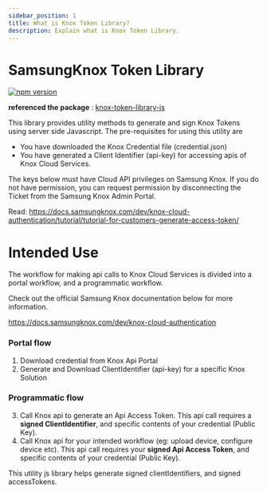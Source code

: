 ```yaml
---
sidebar_position: 1
title: What is Knox Token Library?
description: Explain what is Knox Token Library.
---
```


# SamsungKnox Token Library

[![npm version](https://badge.fury.io/js/@redredgroup%2Fsamsungknox-token-library.svg)](https://www.npmjs.com/package/@redredgroup/samsungknox-token-library)

**referenced the package** : [knox-token-library-js](https://www.npmjs.com/package/knox-token-library-js)

This library provides utility methods to generate and sign Knox Tokens using server side Javascript. The pre-requisites for using this utility are

- You have downloaded the Knox Credential file (credential.json)
- You have generated a Client Identifier (api-key) for accessing apis of Knox Cloud Services.

The keys below must have Cloud API privileges on Samsung Knox. If you do not have permission, you can request permission by disconnecting the Ticket from the Samsung Knox Admin Portal.

Read: https://docs.samsungknox.com/dev/knox-cloud-authentication/tutorial/tutorial-for-customers-generate-access-token/

# Intended Use

The workflow for making api calls to Knox Cloud Services is divided into a portal workflow, and a programmatic workflow.

Check out the official Samsung Knox documentation below for more information.

https://docs.samsungknox.com/dev/knox-cloud-authentication

### Portal flow

1.  Download credential from Knox Api Portal
2.  Generate and Download ClientIdentifier (api-key) for a specific Knox Solution

### Programmatic flow

3. Call Knox api to generate an Api Access Token. This api call requires a **signed ClientIdentifier**, and specific contents of your credential (Public Key).
4. Call Knox api for your intended workflow (eg: upload device, configure device etc). This api call requires your **signed Api Access Token**, and specific contents of your credential (Public Key).

This utility js library helps generate signed clientIdentifiers, and signed accessTokens.
